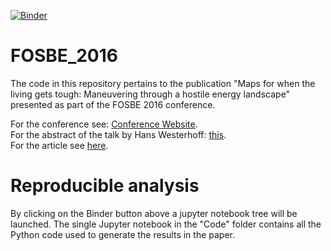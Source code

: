[![Binder](http://mybinder.org/badge.svg)](http://beta.mybinder.org:/repo/thierrymondeel/fosbe_2016)

# FOSBE_2016
The code in this repository pertains to the publication "Maps for when the living gets tough: Maneuvering through a hostile energy landscape" presented as part of the FOSBE 2016 conference.

For the conference see: [Conference Website](http://www.fosbe2016.ovgu.de/). <br/>
For the abstract of the talk by Hans Westerhoff: [this](http://www.fosbe2016.ovgu.de/Program/Plenary+talks.html).<br/>
For the article see [here](http://dx.doi.org/10.1016/j.ifacol.2017.03.002).

# Reproducible analysis
By clicking on the Binder button above a jupyter notebook tree will be launched.
The single Jupyter notebook in the "Code" folder contains all the Python code used to generate the results in the paper.
